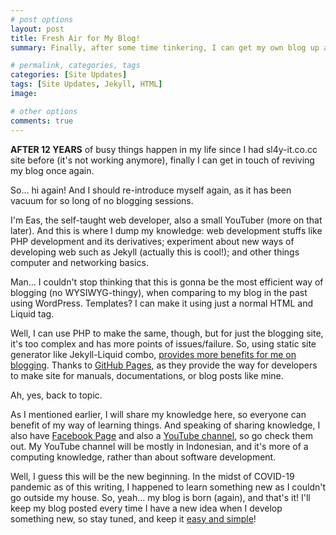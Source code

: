 ```yaml
---
# post options
layout: post
title: Fresh Air for My Blog!
summary: Finally, after some time tinkering, I can get my own blog up and running again.

# permalink, categories, tags
categories: [Site Updates]
tags: [Site Updates, Jekyll, HTML]
image: 

# other options
comments: true
---
```


**AFTER 12 YEARS** of busy things happen in my life since I had sl4y-it.co.cc site before (it's not working anymore), finally I can get in touch of reviving my blog once again.

So... hi again! And I should re-introduce myself again, as it has been vacuum for so long of no blogging sessions.

I'm Eas, the self-taught web developer, also a small YouTuber (more on that later). And this is where I dump my knowledge: web development stuffs like PHP development and its derivatives; experiment about new ways of developing web such as Jekyll (actually this is cool!); and other things computer and networking basics.

Man... I couldn't stop thinking that this is gonna be the most efficient way of blogging (no WYSIWYG-thingy), when comparing to my blog in the past using WordPress. Templates? I can make it using just a normal HTML and Liquid tag.

Well, I can use PHP to make the same, though, but for just the blogging site, it's too complex and has more points of issues/failure. So, using static site generator like Jekyll-Liquid combo, [provides more benefits for me on blogging](https://learn.cloudcannon.com/jekyll/why-use-a-static-site-generator/). Thanks to [GitHub Pages](https://pages.github.com), as they provide the way for developers to make site for manuals, documentations, or blog posts like mine.

Ah, yes, back to topic.

As I mentioned earlier, I will share my knowledge here, so everyone can benefit of my way of learning things. And speaking of sharing knowledge, I also have [Facebook Page](https://facebook.com/Eas.EasyAndSimple/) and also a [YouTube channel](https://www.youtube.com/channel/UCwW62q1NEy-jq2_RkjegoAQ), so go check them out. My YouTube channel will be mostly in Indonesian, and it's more of a computing knowledge, rather than about software development.

Well, I guess this will be the new beginning. In the midst of COVID-19 pandemic as of this writing, I happened to learn something new as I couldn't go outside my house. So, yeah... my blog is born (again), and that's it! I'll keep my blog posted every time I have a new idea when I develop something new, so stay tuned, and keep it [easy and simple](https://eas.web.id)!